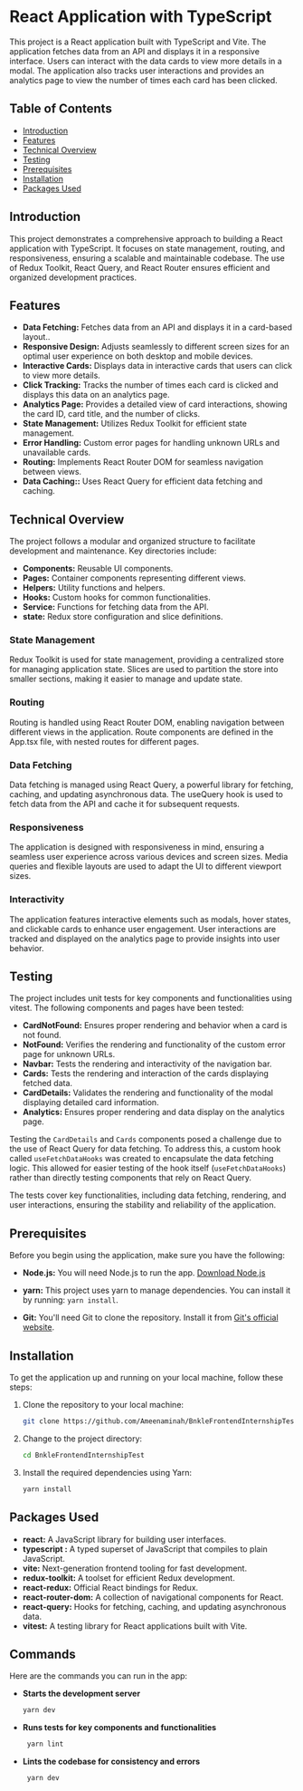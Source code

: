 # React Application with TypeScript

This project is a React application built with TypeScript and Vite. The application fetches data from an API and displays it in a responsive interface. Users can interact with the data cards to view more details in a modal. The application also tracks user interactions and provides an analytics page to view the number of times each card has been clicked.

## Table of Contents

- [Introduction](#introduction)
- [Features](#features)
- [Technical Overview](#technical-overview)
- [Testing](#testing)
- [Prerequisites](#prerequisites)
- [Installation](#installation)
- [Packages Used](#packages-used)

## Introduction

This project demonstrates a comprehensive approach to building a React application with TypeScript. It focuses on state management, routing, and responsiveness, ensuring a scalable and maintainable codebase. The use of Redux Toolkit, React Query, and React Router ensures efficient and organized development practices.

## Features

- **Data Fetching:** Fetches data from an API and displays it in a card-based layout..
- **Responsive Design:** Adjusts seamlessly to different screen sizes for an optimal user experience on both desktop and mobile devices.
- **Interactive Cards:** Displays data in interactive cards that users can click to view more details.
- **Click Tracking:** Tracks the number of times each card is clicked and displays this data on an analytics page.
- **Analytics Page:** Provides a detailed view of card interactions, showing the card ID, card title, and the number of clicks.
- **State Management:** Utilizes Redux Toolkit for efficient state management.
- **Error Handling:** Custom error pages for handling unknown URLs and unavailable cards.
- **Routing:** Implements React Router DOM for seamless navigation between views.
- **Data Caching::**  Uses React Query for efficient data fetching and caching.

## Technical Overview

The project follows a modular and organized structure to facilitate development and maintenance. Key directories include:

- **Components:** Reusable UI components.
- **Pages:** Container components representing different views.
- **Helpers:** Utility functions and helpers.
- **Hooks:** Custom hooks for common functionalities.
- **Service:** Functions for fetching data from the API.
- **state:** Redux store configuration and slice definitions.


### State Management
Redux Toolkit is used for state management, providing a centralized store for managing application state. Slices are used to partition the store into smaller sections, making it easier to manage and update state.

### Routing
Routing is handled using React Router DOM, enabling navigation between different views in the application. Route components are defined in the App.tsx file, with nested routes for different pages.

### Data Fetching
Data fetching is managed using React Query, a powerful library for fetching, caching, and updating asynchronous data. The useQuery hook is used to fetch data from the API and cache it for subsequent requests.

### Responsiveness
The application is designed with responsiveness in mind, ensuring a seamless user experience across various devices and screen sizes. Media queries and flexible layouts are used to adapt the UI to different viewport sizes.

### Interactivity
The application features interactive elements such as modals, hover states, and clickable cards to enhance user engagement. User interactions are tracked and displayed on the analytics page to provide insights into user behavior.

## Testing

The project includes unit tests for key components and functionalities using vitest. The following components and pages have been tested:

- **CardNotFound:** Ensures proper rendering and behavior when a card is not found.
- **NotFound:** Verifies the rendering and functionality of the custom error page for unknown URLs.
- **Navbar:** Tests the rendering and interactivity of the navigation bar.
- **Cards:** Tests the rendering and interaction of the cards displaying fetched data.
- **CardDetails:** Validates the rendering and functionality of the modal displaying detailed card information.
- **Analytics:** Ensures proper rendering and data display on the analytics page.

Testing the `CardDetails` and `Cards` components posed a challenge due to the use of React Query for data fetching. To address this, a custom hook called `useFetchDataHooks` was created to encapsulate the data fetching logic. This allowed for easier testing of the hook itself (`useFetchDataHooks`) rather than directly testing components that rely on React Query.

The tests cover key functionalities, including data fetching, rendering, and user interactions, ensuring the stability and reliability of the application.


## Prerequisites

Before you begin using the application, make sure you have the following:

- **Node.js:** You will need Node.js to run the app. [Download Node.js](https://nodejs.org/)

- **yarn:** This project uses yarn to manage dependencies. You can install it by running: `yarn install`.

- **Git:** You'll need Git to clone the repository. Install it from [Git's official website](https://git-scm.com/).

## Installation

To get the application up and running on your local machine, follow these steps:

1. Clone the repository to your local machine:

   ```bash
   git clone https://github.com/Ameenaminah/BnkleFrontendInternshipTest.git

2. Change to the project directory:

     ```bash
    cd BnkleFrontendInternshipTest

3.  Install the required dependencies using Yarn:

     ```bash
    yarn install

## Packages Used
- **react:** A JavaScript library for building user interfaces.
- **typescript :** A typed superset of JavaScript that compiles to plain JavaScript.
- **vite:** Next-generation frontend tooling for fast development.
- **redux-toolkit:** A toolset for efficient Redux development.
- **react-redux:** Official React bindings for Redux.
- **react-router-dom:** A collection of navigational components for React.
- **react-query:** Hooks for fetching, caching, and updating asynchronous data.
- **vitest:** A testing library for React applications built with Vite.

## Commands
Here are the commands you can run in the app:
- **Starts the development server**

   ```bash
   yarn dev
   
- **Runs tests for key components and functionalities**

  ```bash
   yarn lint

- **Lints the codebase for consistency and errors** 

  ```bash
   yarn dev

